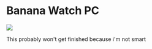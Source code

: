 # Banana Watch PC

![](https://user-images.githubusercontent.com/29258204/154343641-0e1d3b20-df15-4289-90a1-6155b535745b.png)

This probably won't get finished because i'm not smart

